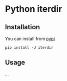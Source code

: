 # Python iterdir

## Installation

You can install from [pypi](https://pypi.org/project/iterdir/)

```console
pip install -U iterdir
```

## Usage

...
